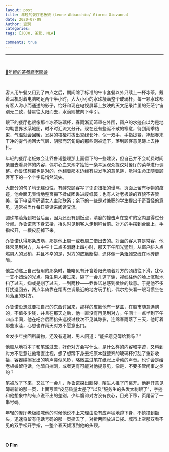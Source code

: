 ```yaml
---
layout: post
title: 年轻的餐厅老板娘（Leone Abbacchio/ Giorno Giovanna）
date: 2020-07-09
Author: 壹澗
categories: 
tags: [JOJO, 茶茸, MLA]

comments: true
--- 
```


***

<br/>

[🎵年輕的茶餐廳老闆娘](https://www.youtube.com/watch?v=dh4eydYk6EA "年輕的茶餐廳老闆娘")

<br/>

客人用午餐又用到了四点之后，期间除了标准的午市套餐以外只续上一杯冰茶，戴着耳机对着电脑喝足两个半小时，大大小小的水珠凝满整个玻璃杯，每一颗水珠都有客人渺小而通透的影子，恰好和现在电视屏幕上放映的天文纪录片里的茫茫宇宙别无二致，彗星往太阳而去，水滴则被向下牵引。

眼下的餐厅也很像那个冰茶玻璃杯，春雨淅沥笼罩在外围，窗户的水迹自以为是地勾勒世界水系地图，时不时汇流又分开。现在还有些驱不散的寒意，待到雨季结束，气温就会回暖，发芽的枝桠将拔出翠绿长叶，似一双手，手指拢紧，捧起春末干净的雾气抛回大气层，阴郁而沉甸甸的那些则被遗下，落到顾客意见簿上去挣扎。

年轻的餐厅老板娘会让乔鲁诺整理那上面留下的一些建议，但自己并不会耗费时间亲自去看具体的内容，偶尔心血来潮才抽签一条幸运观众提议对餐厅的菜单进行调整。乔鲁诺想那也是对的，他翻着那本边缘有些发毛的意见簿，觉得生命正随着顾客写下的一个个字母悄然流失。

大部分的句子均无建设性，有醉鬼顾客写了歪歪扭扭的谩骂，页面上留有秽物的痕迹，他会面无表情地整页揭下揉成团丢进废纸篓；也有人对老板娘的容貌不吝赞美，留下电话号码请女人主动联系；余下的一些是对兼职的学生提出千奇百怪的意见，通常被当作每日笑话来阅读交流。

圆珠笔滚落到吧台后面，因为还没有到饭点，清脆的撞击声在空旷的室内显得过分吵闹。乔鲁诺弯下身去拾，抬头时见到客人走到吧台前。对方的手摆到台面上，手指松开，一根皮筋掉下来。

乔鲁诺认得那条皮筋，那是他上周一或者周二借出去的。对面的客人算是常客，他经常见到对方，从中午十二点多消磨上四小时，那天下午阳光猛烈，从窗户斜入点燃男人的发梢，并且不幸的是，对方的皮筋断裂，遗体像一条蚯蚓交缠在地砖缝隙。

他主动递上自己备用的那条时，能睹见有汗含着阳光顺着对方的颈线往下滑，犹似一支小蜡烛的光点。陌生男人接过来，隔了一会儿道了谢，视线往他的脸上沉默地扫了过去，抑或是剜了过去，一到两秒——乔鲁诺总感到微妙的敌意。于是他不多打扰退回去，两点半倚靠在距离空调最近的地方玩手机，偶尔抬头看一眼习惯坐在角落里的对方。

乔鲁诺没想过要把自己的东西讨回来，那样的皮筋他有一整盒，在超市随意选购的，不值多少钱，并且在那天之后，他一直没有再见到对方。午间十一点半到下午四点半间，他在吧台后面抬头巡视过数次不见其踪影，连绵春雨落了三天，他盯着那些水洼，心想也许雨天对方不愿意出门。

金发少年接回所属物，还没有道谢，男人问道：“能把意见簿给我吗？”

他顺从地将本子和笔递过去，好奇对方会写什么，是什么样的内容和字迹，又料到对方不愿意让他笔直注视，想了想蹲下身去把原本就整齐的玻璃杯打乱了重新收拾，容器碰擦发出的响声类似风铃，略微盖过笔在纸张上滑动的声音。也许会是给老板娘留电话，他暗自揣测，或者更有可能对他提意见，像是，不要多管闲事之类的？

笔被放了下来，又过了一会儿，乔鲁诺探出脑袋，陌生人推了门离开。他翻开意见簿最新的那一页，上面写着“皮筋质量太差了”以及“服务生的头发太刺眼了”，字迹和他想象中的有点说不出的差别，少年腹诽对方没有良心，目光下移，页尾留了一串号码。

年轻的餐厅老板娘喊他的时候他说不上来理由没有应声猛地蹲下身，不慎撞到额头，迅速将留有电话号码的那一页撕去了，对折两回放进口袋。城市上空那双看不见的双手松开手指，一整个春天倾泻到他的头顶。

<br/>

**O Fim**
